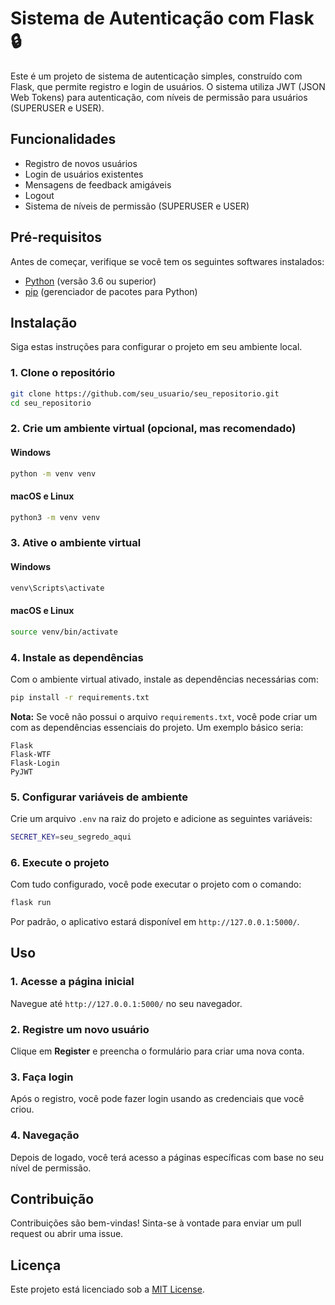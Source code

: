 # Sistema de Autenticação com Flask 🔒

Este é um projeto de sistema de autenticação simples, construído com Flask, que permite registro e login de usuários. O sistema utiliza JWT (JSON Web Tokens) para autenticação, com níveis de permissão para usuários (SUPERUSER e USER). 

## Funcionalidades

- Registro de novos usuários
- Login de usuários existentes
- Mensagens de feedback amigáveis
- Logout
- Sistema de níveis de permissão (SUPERUSER e USER)

## Pré-requisitos

Antes de começar, verifique se você tem os seguintes softwares instalados:

- [Python](https://www.python.org/downloads/) (versão 3.6 ou superior)
- [pip](https://pip.pypa.io/en/stable/) (gerenciador de pacotes para Python)

## Instalação

Siga estas instruções para configurar o projeto em seu ambiente local.

### 1. Clone o repositório

```bash
git clone https://github.com/seu_usuario/seu_repositorio.git
cd seu_repositorio
```

### 2. Crie um ambiente virtual (opcional, mas recomendado)

#### Windows

```bash
python -m venv venv
```

#### macOS e Linux

```bash
python3 -m venv venv
```

### 3. Ative o ambiente virtual

#### Windows

```bash
venv\Scripts\activate
```

#### macOS e Linux

```bash
source venv/bin/activate
```

### 4. Instale as dependências

Com o ambiente virtual ativado, instale as dependências necessárias com:

```bash
pip install -r requirements.txt
```

**Nota:** Se você não possui o arquivo `requirements.txt`, você pode criar um com as dependências essenciais do projeto. Um exemplo básico seria:

```
Flask
Flask-WTF
Flask-Login
PyJWT
```

### 5. Configurar variáveis de ambiente

Crie um arquivo `.env` na raiz do projeto e adicione as seguintes variáveis:

```bash
SECRET_KEY=seu_segredo_aqui
```

### 6. Execute o projeto

Com tudo configurado, você pode executar o projeto com o comando:

```bash
flask run
```

Por padrão, o aplicativo estará disponível em `http://127.0.0.1:5000/`.

## Uso

### 1. Acesse a página inicial

Navegue até `http://127.0.0.1:5000/` no seu navegador.

### 2. Registre um novo usuário

Clique em **Register** e preencha o formulário para criar uma nova conta.

### 3. Faça login

Após o registro, você pode fazer login usando as credenciais que você criou.

### 4. Navegação

Depois de logado, você terá acesso a páginas específicas com base no seu nível de permissão.

## Contribuição

Contribuições são bem-vindas! Sinta-se à vontade para enviar um pull request ou abrir uma issue.

## Licença

Este projeto está licenciado sob a [MIT License](LICENSE).


